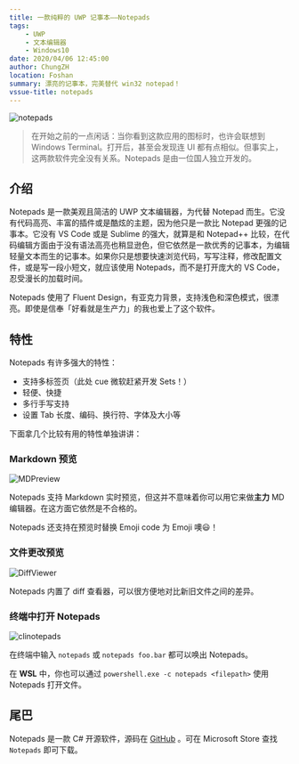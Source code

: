 ```yaml
---
title: 一款纯粹的 UWP 记事本——Notepads
tags: 
    - UWP
    - 文本编辑器
    - Windows10
date: 2020/04/06 12:45:00
author: ChungZH
location: Foshan
summary: 漂亮的记事本，完美替代 win32 notepad！
vssue-title: notepads
---
```


![notepads](https://czh-img.oss-cn-shenzhen.aliyuncs.com/blog/app/notepads/Notepads.png
)

> 在开始之前的一点闲话：当你看到这款应用的图标时，也许会联想到 Windows Terminal。打开后，甚至会发现连 UI 都有点相似。但事实上，这两款软件完全没有关系。Notepads 是由一位国人独立开发的。

## 介绍

Notepads 是一款美观且简洁的 UWP 文本编辑器，为代替 Notepad 而生。它没有代码高亮、丰富的插件或是酷炫的主题，因为他只是一款比 Notepad 更强的记事本。它没有 VS Code 或是 Sublime 的强大，就算是和 Notepad++ 比较，在代码编辑方面由于没有语法高亮也稍显逊色，但它依然是一款优秀的记事本，为编辑轻量文本而生的记事本。如果你只是想要快速浏览代码，写写注释，修改配置文件，或是写一段小短文，就应该使用 Notepads，而不是打开庞大的 VS Code，忍受漫长的加载时间。

Notepads 使用了 Fluent Design，有亚克力背景，支持浅色和深色模式，很漂亮。即使是信奉「好看就是生产力」的我也爱上了这个软件。

## 特性

Notepads 有许多强大的特性：

- 支持多标签页（此处 cue 微软赶紧开发 Sets！）
- 轻便、快捷
- 多行手写支持
- 设置 Tab 长度、编码、换行符、字体及大小等

下面拿几个比较有用的特性单独讲讲：

### Markdown 预览

![MDPreview](https://czh-img.oss-cn-shenzhen.aliyuncs.com/blog/app/notepads/MDPreview.png
)

Notepads 支持 Markdown 实时预览，但这并不意味着你可以用它来做**主力** MD 编辑器。在这方面它依然是不合格的。

Notepads 还支持在预览时替换 Emoji code 为 Emoji 噢:smiley:！

### 文件更改预览

![DiffViewer](https://czh-img.oss-cn-shenzhen.aliyuncs.com/blog/app/notepads/DiffViewer.png
)

Notepads 内置了 diff 查看器，可以很方便地对比新旧文件之间的差异。

### 终端中打开 Notepads

![clinotepads](https://czh-img.oss-cn-shenzhen.aliyuncs.com/blog/app/notepads/clinotepads.gif
)

在终端中输入 `notepads` 或 `notepads foo.bar` 都可以唤出 Notepads。

在 **WSL** 中，你也可以通过 `powershell.exe -c notepads <filepath>` 使用 Notepads 打开文件。

## 尾巴

Notepads 是一款 C# 开源软件，源码在 [GitHub](https://github.com/JasonStein/Notepads) 。可在 Microsoft Store 查找 `Notepads` 即可下载。

<Donate/>
<Vssue title="notepads" />